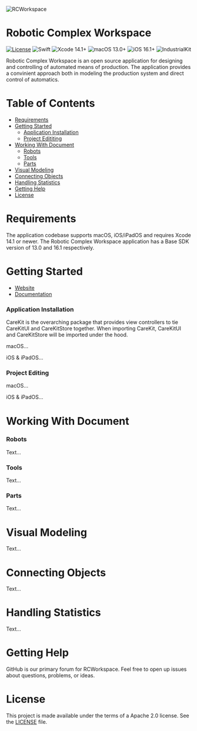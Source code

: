 ![RCWorkspace](https://user-images.githubusercontent.com/62340924/210179279-8fb05e47-9268-457d-902f-4f07f9ae12e9.png)
<!--- (https://user-images.githubusercontent.com/62340924/206910169-3009a0da-eeeb-475b-9983-4a2fffa58f9a.png) -->

# Robotic Complex Workspace

[![License](https://img.shields.io/badge/License-Apache_2.0-blue.svg)](https://opensource.org/licenses/Apache-2.0) ![Swift](https://img.shields.io/badge/swift-5.7-brightgreen.svg) ![Xcode 14.1+](https://img.shields.io/badge/Xcode-14.1%2B-blue.svg) ![macOS 13.0+](https://img.shields.io/badge/macOS-13.0%2B-blue.svg) ![iOS 16.1+](https://img.shields.io/badge/iOS-16.1%2B-blue.svg) ![IndustrialKit](https://img.shields.io/badge/-IndustrialKit-05A89D)

Robotic Complex Workspace is an open source application for designing and controlling of automated means of production. The application provides a convinient approach both in modeling the production system and direct control of automatics.

# Table of Contents
* [Requirements](#requirements)
* [Getting Started](#getting-started)
    * [Application Installation](#application-installation)
    * [Project Edititing](#project-editing)
* [Working With Document](#working-with-document)
    * [Robots](#industrialkitui-swiftui)
    * [Tools](#industrialkitui-swiftui)
    * [Parts](#industrialkitui-swiftui)
* [Visual Modeling](#visual-modeling)
* [Connecting Objects](#connecting-objects)
* [Handling Statistics](#handling-statistics)
* [Getting Help](#getting-help)
* [License](#license)

# Requirements <a name="requirements"></a>

The application codebase supports macOS, iOS/iPadOS and requires Xcode 14.1 or newer. The Robotic Complex Workspace application has a Base SDK version of 13.0 and 16.1 respectively.

# Getting Started <a name="getting-started"></a>

* [Website](https://malkarovpark.github.io/Celadon/)
* [Documentation](https://celadon-industrial.github.io/IndustrialKit/documentation/rcworkspace/)

### Application Installation <a name="application-installation"></a>

CareKit is the overarching package that provides view controllers to tie CareKitUI and CareKitStore together. When importing CareKit, CareKitUI and CareKitStore will be imported under the hood.

macOS...

iOS & iPadOS...

### Project Editing <a name="project-editing"></a>

macOS...

iOS & iPadOS...

# Working With Document <a name="working-with-document"></a>

### Robots <a name="robots">

Text...

### Tools <a name="tools">

Text...

### Parts <a name="parts">

Text...

# Visual Modeling <a name="visual-modeling">

Text...

# Connecting Objects <a name="connecting-objects">

Text...

# Handling Statistics <a name="handling-statistics">

Text...

# Getting Help <a name="getting-help"></a>
GitHub is our primary forum for RCWorkspace. Feel free to open up issues about questions, problems, or ideas.

# License <a name="license"></a>
This project is made available under the terms of a Apache 2.0 license. See the [LICENSE](LICENSE) file.
